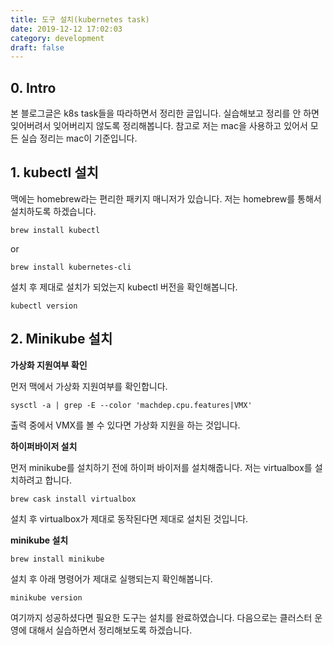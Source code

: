 ```yaml
---
title: 도구 설치(kubernetes task)
date: 2019-12-12 17:02:03
category: development
draft: false
---
```


## 0. Intro

본 블로그글은 k8s task들을 따라하면서 정리한 글입니다.
실습해보고 정리를 안 하면 잊어버려서 잊어버리지 않도록 정리해봅니다.
참고로 저는 mac을 사용하고 있어서 모든 실습 정리는 mac이 기준입니다.

## 1. kubectl 설치

맥에는 homebrew라는 편리한 패키지 매니저가 있습니다.
저는 homebrew를 통해서 설치하도록 하겠습니다.

```shell
brew install kubectl
```

or

```shell
brew install kubernetes-cli
```

설치 후 제대로 설치가 되었는지 kubectl 버전을 확인해봅니다.

```shell
kubectl version
```

## 2. Minikube 설치

**가상화 지원여부 확인**

먼저 맥에서 가상화 지원여부를 확인합니다.

```shell
sysctl -a | grep -E --color 'machdep.cpu.features|VMX'
```

출력 중에서 VMX를 볼 수 있다면 가상화 지원을 하는 것입니다.

**하이퍼바이저 설치**

먼저 minikube를 설치하기 전에 하이퍼 바이저를 설치해줍니다.
저는 virtualbox를 설치하려고 합니다.

```shell
brew cask install virtualbox
```

설치 후 virtualbox가 제대로 동작된다면 제대로 설치된 것입니다.

**minikube 설치**

```shell
brew install minikube
```

설치 후 아래 명령어가 제대로 실행되는지 확인해봅니다.

```shell
minikube version
```

여기까지 성공하셨다면 필요한 도구는 설치를 완료하였습니다.
다음으로는 클러스터 운영에 대해서 실습하면서 정리해보도록 하겠습니다.
